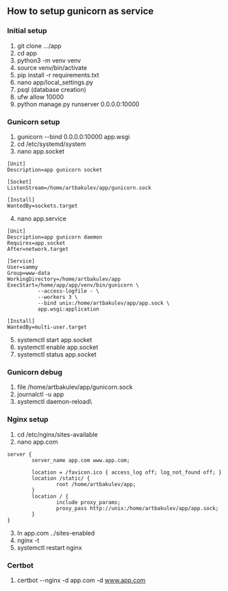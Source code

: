## How to setup gunicorn as service
### Initial setup
1. git clone .../app
2. cd app
3. python3 -m venv venv
4. source venv/bin/activate
4. pip install -r requirements.txt
5. nano app/local_settings.py
6. psql (database creation)
7. ufw allow 10000
8. python manage.py runserver 0.0.0.0:10000

### Gunicorn setup
1. gunicorn --bind 0.0.0.0:10000 app.wsgi
2. cd /etc/systemd/system
3. nano app.socket
```
[Unit]
Description=app gunicorn socket

[Socket]
ListenStream=/home/artbakulev/app/gunicorn.sock

[Install]
WantedBy=sockets.target
```
4. nano app.service
```
[Unit]
Description=app gunicorn daemon
Requires=app.socket
After=network.target

[Service]
User=sammy
Group=www-data
WorkingDirectory=/home/artbakulev/app
ExecStart=/home/app/app/venv/bin/gunicorn \
          --access-logfile - \
          --workers 3 \
          --bind unix:/home/artbakulev/app/app.sock \
          app.wsgi:application

[Install]
WantedBy=multi-user.target
```
5. systemctl start app.socket
6. systemctl enable app.socket
7. systemctl status app.socket

### Gunicorn debug
1. file /home/artbakulev/app/gunicorn.sock
2. journalctl -u app
3. systemctl daemon-reload\


### Nginx setup
1. cd /etc/nginx/sites-available
2. nano app.com
```
server {
        server_name app.com www.app.com;

        location = /favicon.ico { access_log off; log_not_found off; }
        location /static/ {
                root /home/artbakulev/app;
        }
        location / {
                include proxy_params;
                proxy_pass http://unix:/home/artbakulev/app/app.sock;
        }
}
```
3. ln app.com ../sites-enabled
4. nginx -t
5. systemctl restart nginx

### Certbot 
1. certbot --nginx -d app.com -d www.app.com
